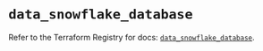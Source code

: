 # `data_snowflake_database`

Refer to the Terraform Registry for docs: [`data_snowflake_database`](https://registry.terraform.io/providers/snowflake-labs/snowflake/1.0.5/docs/data-sources/database).
